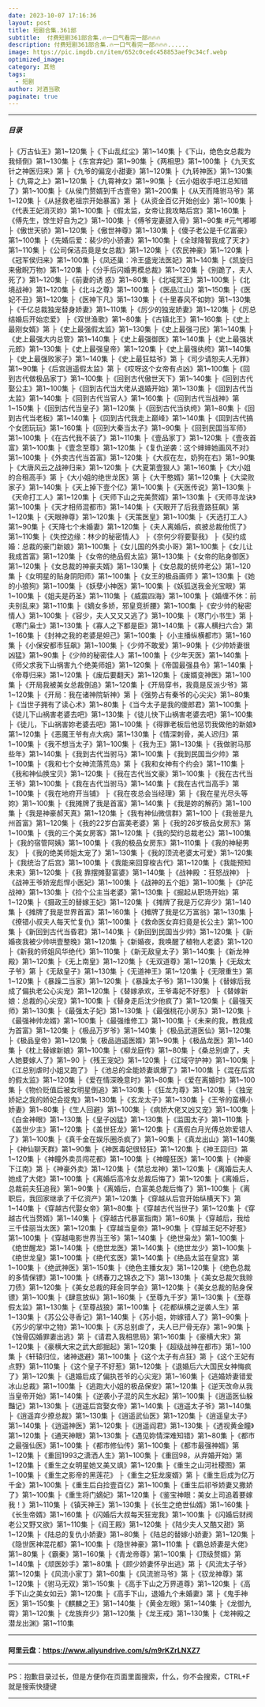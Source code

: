 ```yaml
---
date: 2023-10-07 17:16:36
layout: post
title: 短剧合集.361部
subtitle:  付费短剧361部合集.🔥一口气看完一部🔥🔥🔥
description: 付费短剧361部合集.🔥一口气看完一部🔥🔥🔥......
image: https://pic.imgdb.cn/item/652c0cedc458853aef9c34cf.webp
optimized_image: 
category: 其他
tags:
  - 短剧
author: 对酒当歌
paginate: true
---
```


---

##### 目录
├《万古仙王》第1~120集
├《下山乱红尘》第1~140集
├《下山，绝色女总裁为我倾倒》第1~130集
├《东宫弃妃》第1~90集
├《两相思》第1~100集
├《九天玄针之神医归来》第
├《九爷的偏宠小甜妻》第1~120集
├《九转神医》第1~130集
├《九霄之上》第1~120集
├《九霄神女》第1~90集
├《云小姐收手吧江总知错了》第1~100集
├《从侯门赘婿到千古壹帝》第1~200集
├《从天而降驸马爷》第1~120集
├《从拯救老祖宗开始暴富》第
├《从资金百亿开始创业》第1~100集
├《代表王妃消灭妳》第1~100集
├《假太监，女帝让我攻略后宫》第1~160集
├《傅先生，馀生好自为之》第1~100集
├《傅爷宠妻甜入骨》第1~90集 #元气嘟嘟
├《傲世天骄》第1~120集
├《傲世神尊》第1~130集
├《傻子老公是千亿富豪》第1~100集
├《先婚后爱：裴少的小骄妻》第1~100集
├《全球降智我成了天才》第1~110集
├《公司保洁员竟是女总裁》第1~120集
├《农民神豪》第1~120集
├《冠军侯归来》第1~100集
├《凤还巢：冷王盛宠法医妃》第1~140集
├《凯旋归来傲睨万物》第1~120集
├《分手后闪婚男模总裁》第1~120集
├《别跪了，夫人死了》第1~120集
├《前妻的诱 惑》第1~80集
├《北域冥王》第1~100集
├《北境战神》第1~120集
├《北斗之尊》第1~100集
├《医品江山》第1~150集
├《医妃不丑》第1~120集
├《医神下凡》第1~130集
├《十里春风不如妳》第1~130集
├《千亿总裁独宠替身娇妻》第1~110集
├《厉少的独宠娇妻》第1~120集
├《厉总结婚后开始恋爱》
├《双世渔歌》第1~80集
├《古镇北王》第1~160集
├《史上最刚女婿》第
├《史上最强假太监》第1~130集
├《史上最强刁民》第1~140集
├《史上最强大内总管》第1~140集
├《史上最强御医》第1~140集
├《史上最强状元郎》第1~130集
├《史上最强皇帝》第1~120集
├《史上最强纨绔》第1~140集
├《史上最强败家子》第1~140集
├《史上最狂姑爷》第
├《司少请恕夫人无罪》第1~90集
├《后宫逍遥假太监》第
├《哎呀这个女帝有点凶》第1~100集
├《回到古代做极品家丁》第1~100集
├《回到古代傲世天下》第1~140集
├《回到古代娶公主》第1~100集
├《回到古代当大佬从退婚开始》第1~130集
├《回到古代当太监》第1~140集
├《回到古代当官人》第1~160集
├《回到古代当战神》第1~150集
├《回到古代当皇子》第1~120集
├《回到古代当纨绔》第1~80集
├《回到古代当老板》第1~140集
├《回到古代我走上巅峰》第1~140集
├《回到古代搞个女团玩玩》第1~160集
├《回到大秦当太子》第1~90集
├《回到民国当军师》第1~100集
├《在古代我不装了》第1~110集
├《壹品家丁》第1~120集
├《壹夜首富》第1~100集
├《壹念至尊》第1~120集
├《复仇逆袭：这个婶婶她画风不对》第1~100集
├《外卖古代当首富》第1~120集
├《大叔在左，奶狗在右》第1~90集
├《大唐风云之战神归来》第1~120集
├《大夏第壹狠人》第1~160集
├《大小姐的合租高手》第
├《大小姐的绝世龙医》第
├《大干憨婿》第1~120集
├《大梁败家子》第1~140集
├《天上掉下壹个亿》第1~100集
├《天医传说》第1~130集
├《天命打工人》第1~120集
├《天师下山之完美赘婿》第1~130集
├《天师寻龙诀》第1~100集
├《天才相师混都市》第1~140集
├《天眼开了后我壹路狂飙》第1~120集
├《天眼神尊》第1~120集
├《天策医皇》第1~100集
├《天选打工人》第1~90集
├《天降七个未婚妻》第1~120集
├《夫人离婚后，疯披总裁他慌了》第1~110集
├《失控边缘：林少的秘密情人》
├《奈何少将要娶我》
├《契约成婚：总裁的豪门新娘》第1~100集
├《女儿国的外卖小哥》第1~100集
├《女儿让我成首富》第1~120集
├《女帝的绝品假太监》第1~130集
├《女帝的贴身御医》第1~120集
├《女总裁的神豪夫婿》第1~130集
├《女总裁的统帅老公》第1~120集
├《女明星的贴身阴阳师》第1~100集
├《女王的极品画师 》第1~130集
├《她的小狼狗》第1~100集
├《妖孽小神医》第1~100集
├《妖狐送我金光宝眼》第1~100集
├《姐夫是药圣》第1~110集
├《威震四海》第1~100集
├《婚缠不休：前夫别乱来》第1~110集
├《嫡女多娇，邪皇竞折腰》第1~100集
├《安少帅的秘密情人》第1~100集
├《容少，夫人又又又逃了》第1~100集
├《寒门小书生》第
├《寒门枭士》第1~130集
├《寡人之下都是臣》第1~140集
├《寡人横扫六合》第1~160集
├《封神之我的老婆是妲己》第1~100集
├《小主播纵横都市》第1~160集
├《小保安都市狂飙》第1~100集
├《少帅不敢爱》第1~90集
├《少帅娇妻很凶猛》第1~90集
├《少帅的秘密佳人》第1~100集
├《少年天医》第1~140集
├《师父求我下山祸害九个绝美师姐》第1~120集
├《帝国最强县令》第1~140集
├《帝尊归来》第1~120集
├《废后要翻天》第1~120集
├《废婿变神医》第1~100集
├《开局我被美女总裁倒追》第1~120集
├《开局穿书，我竟是反派少爷》第1~120集
├《开局：我在诸神院斩神》第
├《强势占有秦爷的心尖尖》第1~80集
├《当世子拥有了读心术》第1~80集
├《当今太子是我的傻郎君》第1~100集
├《徒儿下山祸害老婆去吧》第1~130集
├《徒儿快下山祸害老婆去吧》第1~100集
├《徒儿，下山祸害妳老婆去吧》第1~100集
├《得罪老板后他惩罚我做他的新娘》第1~120集
├《恶魔王爷有点大病》第1~130集
├《情深刺骨，美人迟归》第1~100集
├《我不想当太子》第1~100集
├《我为王》第1~130集
├《我做驸马那些年》第1~140集
├《我到古代当驸马》第1~100集
├《我到民国当少帅》第1~100集
├《我和七个女神流落荒岛》第
├《我和女神有个约会》第1~110集
├《我和神仙换宝贝》第1~120集
├《我在古代当文豪》第1~100集
├《我在古代当王爷》第1~100集
├《我在古代当驸马》第1~140集
├《我在古代当高手》第1~100集
├《我在地府开当铺》
├《我在夜总会当经理》第
├《我在星光尽头等妳》第1~100集
├《我摊牌了我是首富》第1~140集
├《我是妳的解药》第1~100集
├《我是神豪郝天真》第1~120集
├《我有神仙微信群》第1~100
├《我爸是九州首富》第1~120集
├《我的22岁白富美老婆》第
├《我的26岁极品女房东》第1~100集
├《我的三个美女房客》第1~120集
├《我的契约总裁老公》第1~100集
├《我的宿管阿姨》第1~100集
├《我的极品女房东》第1~110集
├《我的神秘男友》
├《我的绝美师姐太宠了》第1~130集
├《我的顶流老婆太可爱》第1~120集
├《我统治了后宫》第1~100集
├《我能来回穿梭古代》第1~120集
├《我能预知未来》第1~120集
├《我 靠摆摊娶富婆》第1~140集
├《战神殿 ：狂怒战神》
├《战神王爷娇宠彪悍小医妃》第1~100集
├《战神的五个姐》第1~100集
├《护花战神》第1~130集
├《捡个公主当老婆》第1~130集
├《掘起从职场开始》第1~120集
├《摄政王的替嫁王妃》第1~120集
├《摊牌了我是万亿弃少》第1~140集
├《摊牌了我是世界首富》第1~160集
├《摊牌了我是亿万富翁》第1~130集
├《撩错小叔夫人每天忙复仇》第1~100集
├《救命医女弃妇竟是长公主》第1~100集
├《新回到古代当昏君》第1~140集
├《新回到民国当少帅》第1~120集
├《新婚夜我被少帅哄壹整晚》第1~120集
├《新婚夜，我唤醒了植物人老婆》第1~120
├《新我的师姐风华绝代》第1~110集
├《新无敌皇太子》第1~140集
├《新龙神殿》第1~120集
├《无上南皇》第1~120集
├《无双道尊》第1~120集
├《无敌太子爷》第
├《无敌皇子》第1~130集
├《无道神王》第1~120集
├《无限重生》第1~120集
├《暴躁二当家》第1~120集
├《暴躁太子爷》第1~130集
├《替嫁后我成了偏执老公心尖宠》第1~120集
├《替嫁承欢，王爷毒妃不好惹》
├《替嫁新娘：总裁的心尖宠》第1~100集
├《替身走后沈少他疯了》第1~120集
├《最强天师》第1~130集
├《最强太子妃》第1~130集
├《最强桃花小房东》第1~120集
├《最强神帅龙婿》第1~100集
├《最强维修工》第1~100集
├《未来的我，教我成为首富》第1~120集
├《极品万岁爷》第1~140集
├《极品武道医仙》第1~120集
├《极品皇帝》第1~120集
├《极品逍遥医婿》第1~90集
├《极品龙医》第1~140集
├《枕上替嫁新娘》第1~100集
├《柳龙庭传》第1~80集
├《桑总别虐了，夫人她要嫁人了》第1~90
├《残王宠妃》第1~120集
├《江域守护神》第1~100集
├《江总别虐时小姐又跑了》
├《池总的全能娇妻飒爆了》第1~100集
├《混在后宫的假太监》第1~120集
├《爱在情深晚意时》第1~80集
├《爱在离婚时》第1~100集
├《物价贬值后被女明星倒追》第1~130集
├《狂龙为尊》第1~120集
├《独宠娇妃之我的娇妃会捉鬼》第1~130集 
├《玄龙太子》第1~130集
├《王爷的蛮横小娇妻》第1~80集
├《生人回避》第1~100集
├《病娇大佬又凶又宠》第1~100集
├《白金神眼》第1~130集
├《皇子凶猛》第1~130集
├《监国太子》第1~110集
├《盖世少主》第1~120集
├《盖世狂龙》第1~120集
├《真假白月光傅总妳爱错人了》第1~100集
├《真千金在娱乐圈杀疯了》第1~90集
├《真龙出山》第1~140集
├《神仙聊天群》第1~90集
├《神医毒妃很轻狂》第1~120集
├《神王回归》第1~120集
├《神瞳外卖员闯花都》第1~100集
├《神瞳狂医》第1~100集
├《神豪下江南》第
├《神豪外卖》第1~120集
├《禁忌龙神》第1~120集
├《离婚后夫人她成了大佬》第1~100集
├《离婚后高冷女总裁后悔了》第1~120集
├《离婚后，总裁前夫狂追我》第1~90集
├《离婚后，白富美总裁后悔了》第1~100集
├《离职后，我回家继承了千亿资产》第1~120集
├《穿越从后宫开始纵横天下》第1~140集
├《穿越古代娶女帝》第1~80集
├《穿越古代当世子》第1~120集
├《穿越古代当赘婿》第1~140集
├《穿越古代暴富指南》第1~60集
├《穿越后，我给三千佳丽当太医》第1~120集
├《穿越当皇帝》第1~90集
├《穿越王妃不好惹》第1~100集
├《穿越电影世界当王爷》第1~140集
├《绝世枭龙》第1~100集
├《绝世醒龙》第1~140集
├《绝世龙医》第1~140集
├《绝世龙少》第1~100集
├《绝世龙皇》第1~100集
├《绝代玄医》第1~140集
├《绝品太监在皇宫》第1~100集
├《绝武神医》第1~150集
├《绝色主播女友》第1~120集
├《绝色总裁的多情保镖》第1~100集
├《绣春刀之锦衣之下》第1~130集
├《美女总裁欠我赊刀债》第1~120集
├《美女总裁的拜金同学会》第1~120集
├《美女总裁的贴身保镖》第1~100集
├《肆意放纵》第1~160集
├《至尊九千岁》第1~130集
├《至尊假太监》第1~130集
├《至尊战狼》第1~100集
├《花都纵横之逆袭人生》第1~130集
├《苏公公寻香记》第1~140集
├《苏小姐，妳嫁错人了》第1~90集
├《苏少的掌中之物》第1~100集
├《苏总别虐了，夫人已尸骨无存》第1~90集
├《蚀骨囚婚罪妻出逃》第
├《请君入我相思局》第1~160集
├《豪横大宋》第1~120集
├《豪横大宋之武大郎掘起》第1~120集
├《超级战神在都市》第1~100集
├《轩辕归位，诸神退避》第1~100集
├《这个太子有点狂》第
├《这个王妃有点野》第1~110集
├《这个皇子不好惹》第1~120集
├《退婚后六大国民女神悔疯了》第1~120集
├《退婚后成了偏执苍爷的心尖宠》第1~160集
├《逃婚娇妻错爱冰山总裁》第1~100集
├《逃跑大小姐的极品保安》第1~120集
├《逆天改命从我当皇帝开始》第1~140集
├《逆袭小子混的风生水起》第1~100集
├《逍遥医仙躲豔记》第1~130集
├《逍遥后宫娶女帝》第1~140集
├《逍遥太子爷》第1~140集
├《逍遥弃少撩总裁》第1~130集
├《逍遥武仙医》第1~120集
├《逍遥皇太子》第1~140集
├《逍遥神医》第1~120集
├《逍遥阎君》第1~130集
├《透视黄金瞳》第1~120集
├《通天神眼》第1~130集
├《遇见妳情深难知错》第1~80集
├《都市之最强仙医》第1~100集
├《都市修仙传》第1~100集
├《都市最强神婿》第1~120集
├《重回1993之潇洒人生》第1~100集
├《重回98，从弃婚开始》第1~120集
├《重生之女明星她又美又飒》第1~120集
├《重生之山河社稷图》第1~100集
├《重生之影帝的黑莲花》
├《重生之狂龙废婿》第
├《重生后成为亿万千金》第1~100集
├《重生后白捡壹百亿》第1~100集
├《重生后祁爷娇妻又撒娇了》第1~100集
├《重生将门嫡妃》第1~120集
├《鉴宝神眼：美女上司追着要嫁我！》第1~110集
├《镇天神王》第1~130集
├《长生之绝世仙婿》第1~160集
├《长生帝婿》第1~160集
├《闪婚后大叔每天狂宠我》第1~100集
├《闪婚后财阀老公又野又欲》第1~110集
├《阎王殿》第1~120集
├《陆少夫人又酷又甜》第1~120集
├《陆总的复仇小娇妻》第1~80集
├《陆总的替嫁小娇妻》第1~120集
├《隐世医神混花都》第1~100集
├《隐世神豪》第1~110集
├《霸总娇妻是大佬》第1~80集
├《霸秦》第1~160集
├《青龙帝尊》第1~100集
├《顶级赘婿》第1~140集
├《顽医妙手》第1~80集
├《顾少娇妻怀孕出逃》第
├《风流太子爷》第1~120集
├《风流小家丁》第1~60集
├《风流驸马爷》第
├《驭龙神尊》第1~120集
├《驸马无双》第1~150集
├《高手下山之万界道尊》第1~120集
├《高手下山之美女如云》第1~120集
├《高手下山，退婚九个未婚妻》第
├《鬼手神医》第1~150集
├《麒麟之王》第1~140集
├《黄金左眼》第1~140集
├《龙御九霄》第1~120集
├《龙族弃少》第1~120集
├《龙王戒》第1~130集
├《龙神殿之潜龙出渊》第1~110集

---

#### 阿里云盘：<https://www.aliyundrive.com/s/m9rKZrLNXZ7>

---

PS：抱歉目录过长，但是方便你在页面里面搜索，什么，你不会搜索，CTRL+F 就是搜索快捷键

---
